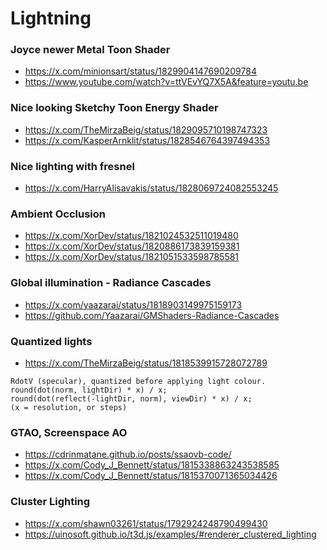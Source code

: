 # Lightning

### Joyce newer Metal Toon Shader
- https://x.com/minionsart/status/1829904147690209784
- https://www.youtube.com/watch?v=ttVEvYQ7X5A&feature=youtu.be

### Nice looking Sketchy Toon Energy Shader
- https://x.com/TheMirzaBeig/status/1829095710198747323
- https://x.com/KasperArnklit/status/1828546764397494353

### Nice lighting with fresnel
- https://x.com/HarryAlisavakis/status/1828069724082553245

### Ambient Occlusion
- https://x.com/XorDev/status/1821024532511019480
- https://x.com/XorDev/status/1820886173839159381
- https://x.com/XorDev/status/1821051533598785581

### Global illumination - Radiance Cascades
- https://x.com/yaazarai/status/1818903149975159173
- https://github.com/Yaazarai/GMShaders-Radiance-Cascades

### Quantized lights
- https://x.com/TheMirzaBeig/status/1818539915728072789
```
RdotV (specular), quantized before applying light colour.
round(dot(norm, lightDir) * x) / x;
round(dot(reflect(-lightDir, norm), viewDir) * x) / x;
(x = resolution, or steps)
```

### GTAO, Screenspace AO
- https://cdrinmatane.github.io/posts/ssaovb-code/
- https://x.com/Cody_J_Bennett/status/1815338863243538585
- https://x.com/Cody_J_Bennett/status/1815370071365034426

### Cluster Lighting
- https://x.com/shawn03261/status/1792924248790499430
- https://uinosoft.github.io/t3d.js/examples/#renderer_clustered_lighting